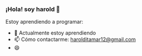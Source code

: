 ### ¡Hola! soy  harold 👋



Estoy aprendiendo a programar:

- 🌱 Actualmente estoy aprendiendo 
- 📫 Cómo contactarme: harolditamar12@gmail.com
- 😄 

